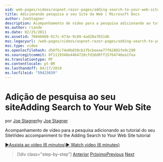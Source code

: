 ```yaml
---
uid: web-pages/videos/aspnet-razor-pages/adding-search-to-your-web-site
title: Adicionando pesquisa a seu Site da Web | Microsoft Docs
author: JoeStagner
description: Acompanhamento de vídeo para a pesquisa adicionando ao tutorial do seu Site
ms.author: riande
ms.date: 02/25/2011
ms.assetid: 78046868-917c-473e-9c89-4ad28a76514b
msc.legacyurl: /web-pages/videos/aspnet-razor-pages/adding-search-to-your-web-site
msc.type: video
ms.openlocfilehash: d58f5c74e0b838cb1fbcbeeae77f62892fe9c290
ms.sourcegitcommit: 0f1119340e4464720cfd16d0ff15764746ea1fea
ms.translationtype: MT
ms.contentlocale: pt-BR
ms.lasthandoff: 04/17/2019
ms.locfileid: "59423039"
---
```

# <a name="adding-search-to-your-web-site"></a><span data-ttu-id="0e7ca-103">Adição de pesquisa ao seu site</span><span class="sxs-lookup"><span data-stu-id="0e7ca-103">Adding Search to Your Web Site</span></span>

<span data-ttu-id="0e7ca-104">por [Joe Stagner](https://github.com/JoeStagner)</span><span class="sxs-lookup"><span data-stu-id="0e7ca-104">by [Joe Stagner](https://github.com/JoeStagner)</span></span>

<span data-ttu-id="0e7ca-105">Acompanhamento de vídeo para a pesquisa adicionando ao tutorial do seu Site</span><span class="sxs-lookup"><span data-stu-id="0e7ca-105">Video accompaniment to the Adding Search to Your Web Site tutorial</span></span>

[<span data-ttu-id="0e7ca-106">&#9654;Assista ao vídeo (6 minutos)</span><span class="sxs-lookup"><span data-stu-id="0e7ca-106">&#9654; Watch video (6 minutes)</span></span>](https://channel9.msdn.com/Blogs/ASP-NET-Site-Videos/adding-search-to-your-web-site)

> [!div class="step-by-step"]
> <span data-ttu-id="0e7ca-107">[Anterior](adding-email-to-your-web-site.md)
> [Próximo](adding-social-networking-to-your-website.md)</span><span class="sxs-lookup"><span data-stu-id="0e7ca-107">[Previous](adding-email-to-your-web-site.md)
[Next](adding-social-networking-to-your-website.md)</span></span>

